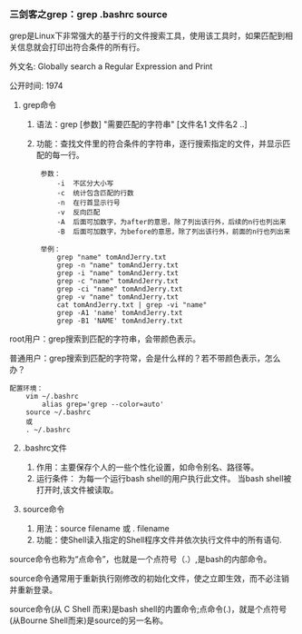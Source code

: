 ### 三剑客之grep：grep .bashrc source  ###
grep是Linux下非常强大的基于行的文件搜索工具，使用该工具时，如果匹配到相关信息就会打印出符合条件的所有行。

外文名: Globally search a Regular Expression and Print

公开时间: 1974

1. grep命令
	1. 语法：grep  [参数] "需要匹配的字符串" [文件名1  文件名2  ..]
	2. 功能：查找文件里的符合条件的字符串，逐行搜索指定的文件，并显示匹配的每一行。

			参数：
				-i	不区分大小写
				-c	统计包含匹配的行数
				-n	在行首显示行号
				-v	反向匹配
				-A	后面可加数字，为after的意思，除了列出该行外，后续的n行也列出来
				-B	后面可加数字，为before的意思，除了列出该行外，前面的n行也列出来
			
			举例：
				grep "name" tomAndJerry.txt
				grep -n "name" tomAndJerry.txt
				grep -i "name" tomAndJerry.txt
				grep -c "name" tomAndJerry.txt
				grep -ci "name" tomAndJerry.txt
				grep -v "name" tomAndJerry.txt
				cat tomAndJerry.txt | grep -vi "name"
				grep -A1 'name' tomAndJerry.txt
				grep -B1 'NAME' tomAndJerry.txt

root用户：grep搜索到匹配的字符串，会带颜色表示。

普通用户：grep搜索到匹配的字符常，会是什么样的？若不带颜色表示，怎么办？

	配置环境：
		vim ~/.bashrc
			alias grep='grep --color=auto'
		source ~/.bashrc
		或
		. ~/.bashrc

2. .bashrc文件
	1. 作用：主要保存个人的一些个性化设置，如命令别名、路径等。
	2. 运行条件：	为每一个运行bash shell的用户执行此文件。 当bash shell被打开时,该文件被读取。

3. source命令
	1. 用法：source filename 或 . filename
	2. 功能：使Shell读入指定的Shell程序文件并依次执行文件中的所有语句.


source命令也称为“点命令”，也就是一个点符号（.）,是bash的内部命令。

source命令通常用于重新执行刚修改的初始化文件，使之立即生效，而不必注销并重新登录。

source命令(从 C Shell 而来)是bash shell的内置命令;点命令(.)，就是个点符号(从Bourne Shell而来)是source的另一名称。